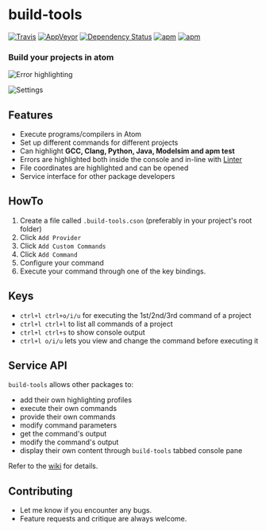 build-tools
===============
[![Travis](https://img.shields.io/travis/deprint/build-tools-cpp.svg?style=flat-square)](https://travis-ci.org/deprint/build-tools-cpp) [![AppVeyor](https://img.shields.io/appveyor/ci/deprint/build-tools-cpp.svg?style=flat-square)](https://ci.appveyor.com/project/deprint/build-tools-cpp) [![Dependency Status](https://david-dm.org/deprint/build-tools-cpp.svg?style=flat-square)](https://david-dm.org/deprint/build-tools-cpp) [![apm](https://img.shields.io/apm/dm/build-tools.svg?style=flat-square)](https://github.com/deprint/build-tools-cpp) [![apm](https://img.shields.io/apm/v/build-tools.svg?style=flat-square)](https://github.com/deprint/build-tools-cpp)

### Build your projects in atom
![Error highlighting](https://cloud.githubusercontent.com/assets/7817714/10537808/91cbf92c-73f4-11e5-9f0d-15348000c31f.png)

![Settings](https://cloud.githubusercontent.com/assets/7817714/10537701/e17d8b08-73f3-11e5-8b06-3981489b537d.gif)

## Features
* Execute programs/compilers in Atom
* Set up different commands for different projects
* Can highlight <b>GCC, Clang, Python, Java, Modelsim and apm test</b>
* Errors are highlighted both inside the console and in-line with [Linter](https://github.com/atom-community/linter)
* File coordinates are highlighted and can be opened
* Service interface for other package developers

## HowTo

1. Create a file called `.build-tools.cson` (preferably in your project's root folder)
2. Click `Add Provider`
3. Click `Add Custom Commands`
4. Click `Add Command`
5. Configure your command
6. Execute your command through one of the key bindings.

## Keys
* `ctrl+l ctrl+o/i/u` for executing the 1st/2nd/3rd command of a project
* `ctrl+l ctrl+l` to list all commands of a project
* `ctrl+l ctrl+s` to show console output
* `ctrl+l o/i/u` lets you view and change the command before executing it

## Service API
`build-tools` allows other packages to:
* add their own highlighting profiles
* execute their own commands
* provide their own commands
* modify command parameters
* get the command's output
* modify the command's output
* display their own content through `build-tools` tabbed console pane

Refer to the [wiki](https://github.com/deprint/build-tools-cpp/wiki) for details.

## Contributing
* Let me know if you encounter any bugs.
* Feature requests and critique are always welcome.

